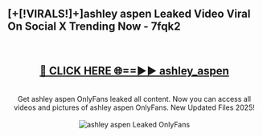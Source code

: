 <h2>[+[!VIRALS!]+]ashley aspen Leaked Video Viral On Social X Trending Now - 7fqk2</h2>
<br>
<div align="center">
<h2><a href="https://libra.edu.pl?ashley_aspen" rel="nofollow">🔴 CLICK HERE 🌐==►► ashley_aspen</a></h2>
<br>
Get ashley aspen OnlyFans leaked all content. Now you can access all videos and pictures of ashley aspen OnlyFans. New Updated Files 2025!
<br>
<br>
<a href="https://libra.edu.pl?ashley_aspen" rel="nofollow" data-target="animated-image.originalLink"><img src="https://i.ibb.co.com/WyWwxjT/player-gif2.gif" alt="ashley aspen Leaked OnlyFans" style="max-width: 100%; display: inline-block;" data-target="animated-image.originalImage"></a>
</div>
<br>
